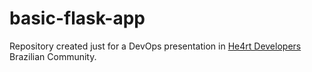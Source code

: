 # basic-flask-app

Repository created just for a DevOps presentation in [He4rt Developers](https://heartdevs.com/) Brazilian Community.
